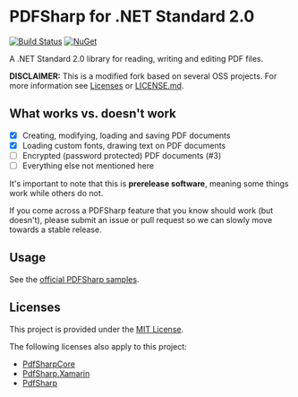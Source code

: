 # PDFSharp for .NET Standard 2.0

[![Build Status](https://travis-ci.org/Didstopia/PDFSharp.svg?branch=master)](https://travis-ci.org/Didstopia/PDFSharp)
[![NuGet](https://img.shields.io/nuget/dt/Didstopia.PDFSharp.svg)](https://www.nuget.org/packages/Didstopia.PDFSharp)

A .NET Standard 2.0 library for reading, writing and editing PDF files.

**DISCLAIMER:** This is a modified fork based on several OSS projects. For more information see [Licenses](https://github.com/Didstopia/PDFSharp/blob/master/README.md#licenses) or [LICENSE.md](https://github.com/Didstopia/PDFSharp/blob/master/LICENSE.md).

## What works vs. doesn't work

- [x] Creating, modifying, loading and saving PDF documents
- [x] Loading custom fonts, drawing text on PDF documents
- [ ] Encrypted (password protected) PDF documents (#3)
- [ ] Everything else not mentioned here 

It's important to note that this is **prerelease software**, meaning some things work while others do not.

If you come across a PDFSharp feature that you know should work (but doesn't), please submit an issue or pull request so we can slowly move towards a stable release.

## Usage

See the [official PDFSharp samples](http://www.pdfsharp.net/wiki/PDFsharpSamples.ashx).

## Licenses

This project is provided under the [MIT License](https://github.com/Didstopia/PDFSharp/blob/master/LICENSE.md).

The following licenses also apply to this project:
- [PdfSharpCore](https://github.com/ststeiger/PdfSharpCore/blob/master/README.md#license)
- [PdfSharp.Xamarin](https://github.com/roceh/PdfSharp.Xamarin/blob/master/README.md#license)
- [PdfSharp](http://www.pdfsharp.net/PDFsharp_License.ashx)